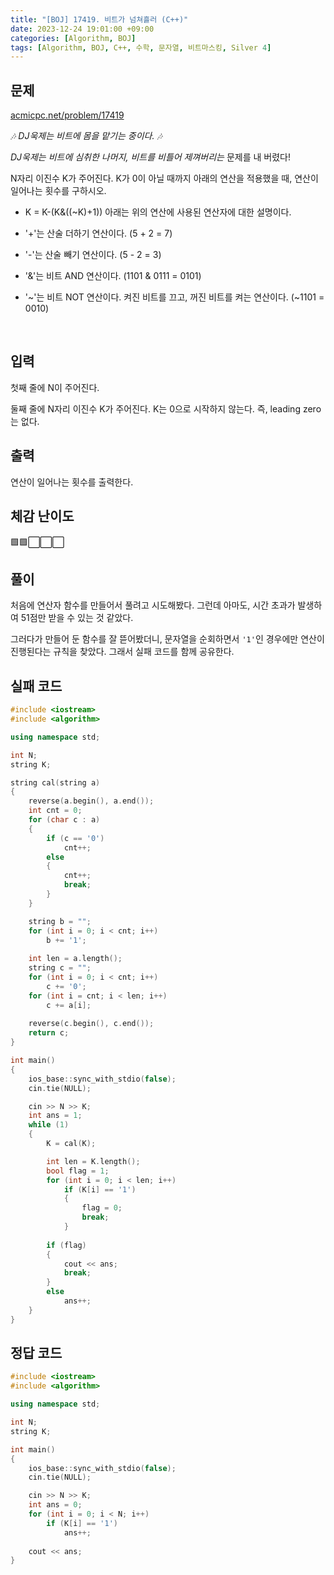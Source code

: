 ```yaml
---
title: "[BOJ] 17419. 비트가 넘쳐흘러 (C++)"
date: 2023-12-24 19:01:00 +09:00
categories: [Algorithm, BOJ]
tags: [Algorithm, BOJ, C++, 수학, 문자열, 비트마스킹, Silver 4]
---
```

## **문제**
[acmicpc.net/problem/17419](https://www.acmicpc.net/problem/17419)
<br>

*🎶 DJ욱제는 비트에 몸을 맡기는 중이다. 🎶*

*DJ욱제는 비트에 심취한 나머지, 비트를 비틀어 제껴버리는* 문제를 내 버렸다!

N자리 이진수 K가 주어진다. K가 0이 아닐 때까지 아래의 연산을 적용했을 때, 연산이 일어나는 횟수를 구하시오.

- K = K-(K&((~K)+1))
아래는 위의 연산에 사용된 연산자에 대한 설명이다.

- '+'는 산술 더하기 연산이다. (5 + 2 = 7)
- '-'는 산술 빼기 연산이다. (5 - 2 = 3)
- '&'는 비트 AND 연산이다. (1101 & 0111 = 0101)
- '~'는 비트 NOT 연산이다. 켜진 비트를 끄고, 꺼진 비트를 켜는 연산이다. (~1101 = 0010)
<br>

## **입력**
첫째 줄에 N이 주어진다.

둘째 줄에 N자리 이진수 K가 주어진다. K는 0으로 시작하지 않는다. 즉, leading zero는 없다.
<br>

## **출력**
연산이 일어나는 횟수를 출력한다.
<br>

## **체감 난이도**
🟩🟩⬜⬜⬜
<br>

## **풀이**
처음에 연산자 함수를 만들어서 풀려고 시도해봤다. 그런데 아마도, 시간 초과가 발생하여 51점만 받을 수 있는 것 같았다.

그러다가 만들어 둔 함수를 잘 뜯어봤더니, 문자열을 순회하면서 `'1'`인 경우에만 연산이 진행된다는 규칙을 찾았다. 그래서 실패 코드를 함께 공유한다.
<br>

## **실패 코드**
```c++
#include <iostream>
#include <algorithm>

using namespace std;

int N;
string K;

string cal(string a)
{
    reverse(a.begin(), a.end());
    int cnt = 0;
    for (char c : a)
    {
        if (c == '0')
            cnt++;
        else
        {
            cnt++;
            break;
        }
    }

    string b = "";
    for (int i = 0; i < cnt; i++)
        b += '1';
    
    int len = a.length();
    string c = "";
    for (int i = 0; i < cnt; i++)
        c += '0';
    for (int i = cnt; i < len; i++)
        c += a[i];
    
    reverse(c.begin(), c.end());
    return c;
}

int main()
{
    ios_base::sync_with_stdio(false);
    cin.tie(NULL);

    cin >> N >> K;
    int ans = 1;
    while (1)
    {
        K = cal(K);

        int len = K.length();
        bool flag = 1;
        for (int i = 0; i < len; i++)
            if (K[i] == '1')
            {
                flag = 0;
                break;
            }
        
        if (flag)
        {
            cout << ans;
            break;
        }
        else
            ans++;
    }
}
```

## **정답 코드**
```c++
#include <iostream>
#include <algorithm>

using namespace std;

int N;
string K;

int main()
{
    ios_base::sync_with_stdio(false);
    cin.tie(NULL);

    cin >> N >> K;
    int ans = 0;
    for (int i = 0; i < N; i++)
        if (K[i] == '1')
            ans++;
    
    cout << ans;
}
```